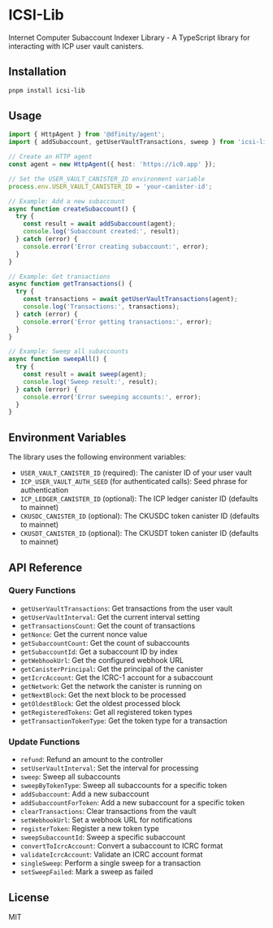 # ICSI-Lib

Internet Computer Subaccount Indexer Library - A TypeScript library for interacting with ICP user vault canisters.

## Installation

```bash
pnpm install icsi-lib
```

## Usage

```typescript
import { HttpAgent } from '@dfinity/agent';
import { addSubaccount, getUserVaultTransactions, sweep } from 'icsi-lib';

// Create an HTTP agent
const agent = new HttpAgent({ host: 'https://ic0.app' });

// Set the USER_VAULT_CANISTER_ID environment variable
process.env.USER_VAULT_CANISTER_ID = 'your-canister-id';

// Example: Add a new subaccount
async function createSubaccount() {
  try {
    const result = await addSubaccount(agent);
    console.log('Subaccount created:', result);
  } catch (error) {
    console.error('Error creating subaccount:', error);
  }
}

// Example: Get transactions
async function getTransactions() {
  try {
    const transactions = await getUserVaultTransactions(agent);
    console.log('Transactions:', transactions);
  } catch (error) {
    console.error('Error getting transactions:', error);
  }
}

// Example: Sweep all subaccounts
async function sweepAll() {
  try {
    const result = await sweep(agent);
    console.log('Sweep result:', result);
  } catch (error) {
    console.error('Error sweeping accounts:', error);
  }
}
```

## Environment Variables

The library uses the following environment variables:

- `USER_VAULT_CANISTER_ID` (required): The canister ID of your user vault
- `ICP_USER_VAULT_AUTH_SEED` (for authenticated calls): Seed phrase for authentication
- `ICP_LEDGER_CANISTER_ID` (optional): The ICP ledger canister ID (defaults to mainnet)
- `CKUSDC_CANISTER_ID` (optional): The CKUSDC token canister ID (defaults to mainnet)
- `CKUSDT_CANISTER_ID` (optional): The CKUSDT token canister ID (defaults to mainnet)

## API Reference

### Query Functions

- `getUserVaultTransactions`: Get transactions from the user vault
- `getUserVaultInterval`: Get the current interval setting
- `getTransactionsCount`: Get the count of transactions
- `getNonce`: Get the current nonce value
- `getSubaccountCount`: Get the count of subaccounts
- `getSubaccountId`: Get a subaccount ID by index
- `getWebhookUrl`: Get the configured webhook URL
- `getCanisterPrincipal`: Get the principal of the canister
- `getIcrcAccount`: Get the ICRC-1 account for a subaccount
- `getNetwork`: Get the network the canister is running on
- `getNextBlock`: Get the next block to be processed
- `getOldestBlock`: Get the oldest processed block
- `getRegisteredTokens`: Get all registered token types
- `getTransactionTokenType`: Get the token type for a transaction

### Update Functions

- `refund`: Refund an amount to the controller
- `setUserVaultInterval`: Set the interval for processing
- `sweep`: Sweep all subaccounts
- `sweepByTokenType`: Sweep all subaccounts for a specific token
- `addSubaccount`: Add a new subaccount
- `addSubaccountForToken`: Add a new subaccount for a specific token
- `clearTransactions`: Clear transactions from the vault
- `setWebhookUrl`: Set a webhook URL for notifications
- `registerToken`: Register a new token type
- `sweepSubaccountId`: Sweep a specific subaccount
- `convertToIcrcAccount`: Convert a subaccount to ICRC format
- `validateIcrcAccount`: Validate an ICRC account format
- `singleSweep`: Perform a single sweep for a transaction
- `setSweepFailed`: Mark a sweep as failed

## License

MIT
